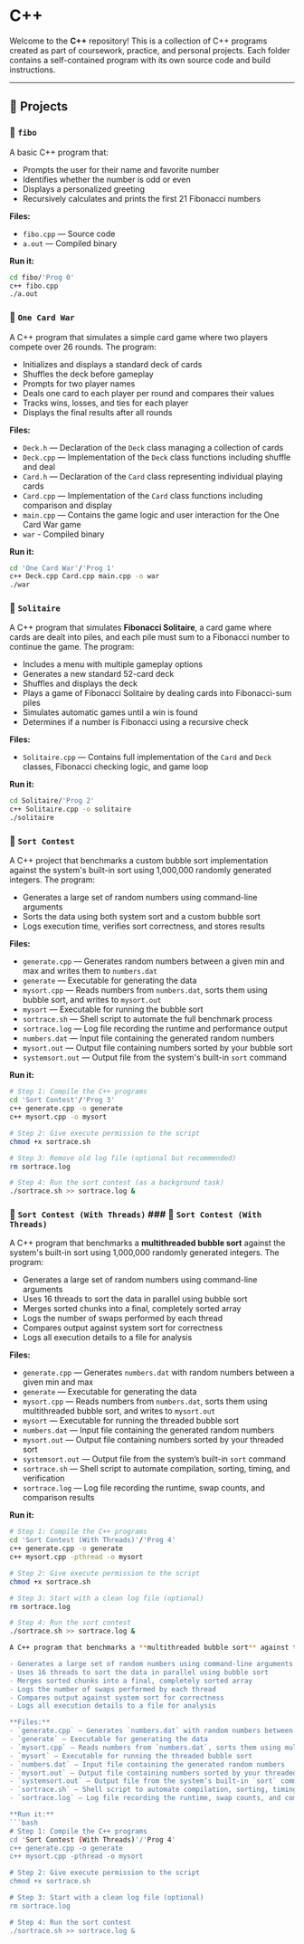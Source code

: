 # C++

Welcome to the **C++** repository! This is a collection of C++ programs created as part of coursework, practice, and personal projects. Each folder contains a self-contained program with its own source code and build instructions.

---

## 📁 Projects

### 🔹 `fibo`
A basic C++ program that:
- Prompts the user for their name and favorite number
- Identifies whether the number is odd or even
- Displays a personalized greeting
- Recursively calculates and prints the first 21 Fibonacci numbers

**Files:**
- `fibo.cpp` — Source code
- `a.out` — Compiled binary

**Run it:**
```bash
cd fibo/'Prog 0' 
c++ fibo.cpp
./a.out
```


### 🔹 `One Card War`  
A C++ program that simulates a simple card game where two players compete over 26 rounds. The program:

- Initializes and displays a standard deck of cards  
- Shuffles the deck before gameplay  
- Prompts for two player names  
- Deals one card to each player per round and compares their values  
- Tracks wins, losses, and ties for each player  
- Displays the final results after all rounds  

**Files:**  
- `Deck.h` — Declaration of the `Deck` class managing a collection of cards
- `Deck.cpp` — Implementation of the `Deck` class functions including shuffle and deal
- `Card.h` — Declaration of the `Card` class representing individual playing cards
- `Card.cpp` — Implementation of the `Card` class functions including comparison and display
- `main.cpp` — Contains the game logic and user interaction for the One Card War game
- `war` - Compiled binary

**Run it:**  
```bash
cd 'One Card War'/'Prog 1'
c++ Deck.cpp Card.cpp main.cpp -o war
./war
```


### 🔹 `Solitaire`  
A C++ program that simulates **Fibonacci Solitaire**, a card game where cards are dealt into piles, and each pile must sum to a Fibonacci number to continue the game. The program:

- Includes a menu with multiple gameplay options
- Generates a new standard 52-card deck
- Shuffles and displays the deck
- Plays a game of Fibonacci Solitaire by dealing cards into Fibonacci-sum piles
- Simulates automatic games until a win is found
- Determines if a number is Fibonacci using a recursive check

**Files:**
- `Solitaire.cpp` — Contains full implementation of the `Card` and `Deck` classes, Fibonacci checking logic, and game loop

**Run it:**
```bash
cd Solitaire/'Prog 2'
c++ Solitaire.cpp -o solitaire
./solitaire
```


### 🔹 `Sort Contest`  
A C++ project that benchmarks a custom bubble sort implementation against the system's built-in sort using 1,000,000 randomly generated integers. The program:

- Generates a large set of random numbers using command-line arguments
- Sorts the data using both system sort and a custom bubble sort
- Logs execution time, verifies sort correctness, and stores results

**Files:**  
- `generate.cpp` — Generates random numbers between a given min and max and writes them to `numbers.dat`  
- `generate` — Executable for generating the data  
- `mysort.cpp` — Reads numbers from `numbers.dat`, sorts them using bubble sort, and writes to `mysort.out`  
- `mysort` — Executable for running the bubble sort  
- `sortrace.sh` — Shell script to automate the full benchmark process  
- `sortrace.log` — Log file recording the runtime and performance output  
- `numbers.dat` — Input file containing the generated random numbers  
- `mysort.out` — Output file containing numbers sorted by your bubble sort  
- `systemsort.out` — Output file from the system's built-in `sort` command  

**Run it:**
```bash
# Step 1: Compile the C++ programs
cd 'Sort Contest'/'Prog 3'
c++ generate.cpp -o generate
c++ mysort.cpp -o mysort

# Step 2: Give execute permission to the script
chmod +x sortrace.sh

# Step 3: Remove old log file (optional but recommended)
rm sortrace.log

# Step 4: Run the sort contest (as a background task)
./sortrace.sh >> sortrace.log &
```


### 🔹 `Sort Contest (With Threads)`  ### 🔹 `Sort Contest (With Threads)`  
A C++ program that benchmarks a **multithreaded bubble sort** against the system's built-in sort using 1,000,000 randomly generated integers. The program:

- Generates a large set of random numbers using command-line arguments  
- Uses 16 threads to sort the data in parallel using bubble sort  
- Merges sorted chunks into a final, completely sorted array  
- Logs the number of swaps performed by each thread  
- Compares output against system sort for correctness  
- Logs all execution details to a file for analysis

**Files:**  
- `generate.cpp` — Generates `numbers.dat` with random numbers between a given min and max
- `generate` — Executable for generating the data
- `mysort.cpp` — Reads numbers from `numbers.dat`, sorts them using multithreaded bubble sort, and writes to `mysort.out`
- `mysort` — Executable for running the threaded bubble sort
- `numbers.dat` — Input file containing the generated random numbers
- `mysort.out` — Output file containing numbers sorted by your threaded sort
- `systemsort.out` — Output file from the system’s built-in `sort` command
- `sortrace.sh` — Shell script to automate compilation, sorting, timing, and verification
- `sortrace.log` — Log file recording the runtime, swap counts, and comparison results

**Run it:**  
```bash
# Step 1: Compile the C++ programs
cd 'Sort Contest (With Threads)'/'Prog 4'
c++ generate.cpp -o generate
c++ mysort.cpp -pthread -o mysort

# Step 2: Give execute permission to the script
chmod +x sortrace.sh

# Step 3: Start with a clean log file (optional)
rm sortrace.log

# Step 4: Run the sort contest
./sortrace.sh >> sortrace.log &

A C++ program that benchmarks a **multithreaded bubble sort** against the system's built-in sort using 1,000,000 randomly generated integers. The program:

- Generates a large set of random numbers using command-line arguments  
- Uses 16 threads to sort the data in parallel using bubble sort  
- Merges sorted chunks into a final, completely sorted array  
- Logs the number of swaps performed by each thread  
- Compares output against system sort for correctness  
- Logs all execution details to a file for analysis

**Files:**  
- `generate.cpp` — Generates `numbers.dat` with random numbers between a given min and max
- `generate` — Executable for generating the data
- `mysort.cpp` — Reads numbers from `numbers.dat`, sorts them using multithreaded bubble sort, and writes to `mysort.out`
- `mysort` — Executable for running the threaded bubble sort
- `numbers.dat` — Input file containing the generated random numbers
- `mysort.out` — Output file containing numbers sorted by your threaded sort
- `systemsort.out` — Output file from the system’s built-in `sort` command
- `sortrace.sh` — Shell script to automate compilation, sorting, timing, and verification
- `sortrace.log` — Log file recording the runtime, swap counts, and comparison results

**Run it:**  
```bash
# Step 1: Compile the C++ programs
cd 'Sort Contest (With Threads)'/'Prog 4'
c++ generate.cpp -o generate
c++ mysort.cpp -pthread -o mysort

# Step 2: Give execute permission to the script
chmod +x sortrace.sh

# Step 3: Start with a clean log file (optional)
rm sortrace.log

# Step 4: Run the sort contest
./sortrace.sh >> sortrace.log &
